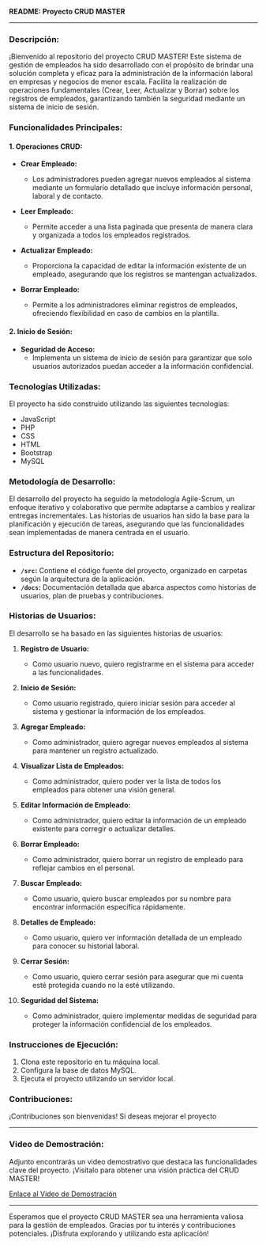 **README: Proyecto CRUD MASTER**

---

### Descripción:

¡Bienvenido al repositorio del proyecto CRUD MASTER! Este sistema de gestión de empleados ha sido desarrollado con el propósito de brindar una solución completa y eficaz para la administración de la información laboral en empresas y negocios de menor escala. Facilita la realización de operaciones fundamentales (Crear, Leer, Actualizar y Borrar) sobre los registros de empleados, garantizando también la seguridad mediante un sistema de inicio de sesión.

### Funcionalidades Principales:

#### 1. Operaciones CRUD:

- **Crear Empleado:**
  - Los administradores pueden agregar nuevos empleados al sistema mediante un formulario detallado que incluye información personal, laboral y de contacto.

- **Leer Empleado:**
  - Permite acceder a una lista paginada que presenta de manera clara y organizada a todos los empleados registrados.

- **Actualizar Empleado:**
  - Proporciona la capacidad de editar la información existente de un empleado, asegurando que los registros se mantengan actualizados.

- **Borrar Empleado:**
  - Permite a los administradores eliminar registros de empleados, ofreciendo flexibilidad en caso de cambios en la plantilla.

#### 2. Inicio de Sesión:

- **Seguridad de Acceso:**
  - Implementa un sistema de inicio de sesión para garantizar que solo usuarios autorizados puedan acceder a la información confidencial.

### Tecnologías Utilizadas:

El proyecto ha sido construido utilizando las siguientes tecnologías:

- JavaScript
- PHP
- CSS
- HTML
- Bootstrap
- MySQL

### Metodología de Desarrollo:

El desarrollo del proyecto ha seguido la metodología Agile-Scrum, un enfoque iterativo y colaborativo que permite adaptarse a cambios y realizar entregas incrementales. Las historias de usuarios han sido la base para la planificación y ejecución de tareas, asegurando que las funcionalidades sean implementadas de manera centrada en el usuario.

### Estructura del Repositorio:

- **`/src`:** Contiene el código fuente del proyecto, organizado en carpetas según la arquitectura de la aplicación.
- **`/docs`:** Documentación detallada que abarca aspectos como historias de usuarios, plan de pruebas y contribuciones.

### Historias de Usuarios:

El desarrollo se ha basado en las siguientes historias de usuarios:

1. **Registro de Usuario:**
   - Como usuario nuevo, quiero registrarme en el sistema para acceder a las funcionalidades.

2. **Inicio de Sesión:**
   - Como usuario registrado, quiero iniciar sesión para acceder al sistema y gestionar la información de los empleados.

3. **Agregar Empleado:**
   - Como administrador, quiero agregar nuevos empleados al sistema para mantener un registro actualizado.

4. **Visualizar Lista de Empleados:**
   - Como administrador, quiero poder ver la lista de todos los empleados para obtener una visión general.

5. **Editar Información de Empleado:**
   - Como administrador, quiero editar la información de un empleado existente para corregir o actualizar detalles.

6. **Borrar Empleado:**
   - Como administrador, quiero borrar un registro de empleado para reflejar cambios en el personal.

7. **Buscar Empleado:**
   - Como usuario, quiero buscar empleados por su nombre para encontrar información específica rápidamente.

8. **Detalles de Empleado:**
   - Como usuario, quiero ver información detallada de un empleado para conocer su historial laboral.

9. **Cerrar Sesión:**
   - Como usuario, quiero cerrar sesión para asegurar que mi cuenta esté protegida cuando no la esté utilizando.

10. **Seguridad del Sistema:**
    - Como administrador, quiero implementar medidas de seguridad para proteger la información confidencial de los empleados.

### Instrucciones de Ejecución:

1. Clona este repositorio en tu máquina local.
2. Configura la base de datos MySQL.
3. Ejecuta el proyecto utilizando un servidor local.

### Contribuciones:

¡Contribuciones son bienvenidas! Si deseas mejorar el proyecto

---

### Video de Demostración:

Adjunto encontrarás un video demostrativo que destaca las funcionalidades clave del proyecto. ¡Visítalo para obtener una visión práctica del CRUD MASTER!

[Enlace al Video de Demostración](https://youtu.be/jhMtrD4eV_I)

---

Esperamos que el proyecto CRUD MASTER sea una herramienta valiosa para la gestión de empleados. Gracias por tu interés y contribuciones potenciales. ¡Disfruta explorando y utilizando esta aplicación!
